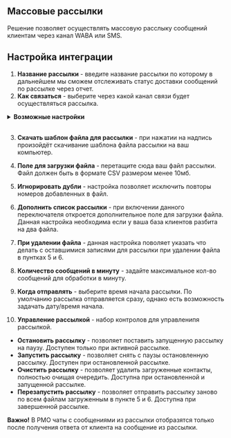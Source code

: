 ## Массовые рассылки <br />

Решение позволяет осуществлять массовую расслыку сообщений клиентам через канал WABA или SMS. <br />


## Настройка интеграции   <br /> 
1. **Название рассылки** - введите название рассылки по которому в дальнейшем мы сможем отслеживать статус доставки сообщений по рассылке через отчет. <br />
2. **Как связаться** - выберите через какой канал связи будет осуществляться рассылка. <br />
<details>
  <summary style="font-weight:bold;"> Возможные настройки </summary> <br />
2.1 **Каналы WABA:* <br />

- При выборе WABA появится дополнительное поле **Канал WABA**, в нём выберите нужный вам канал WABA и шаблон, который будет использоваться в расслке. <br />
2.2 **Каналы SMS:** <br />

- При выборе SMS появится дополнительное поле **Канал SMS**, в нём выберите нужный вам канал SMS. <br />

- Так же появится поле **Текст рассылки**, в нём необходимо указать текст, который будет отправлен в рассылке. В данном поле есть возможность добавлять переменные.<br />

</details> 

<br />

3. **Скачать шаблон файла для рассылки** - при нажатии на надпись произойдёт скачивание шаблона файла рассылки на ваш компьютер. <br />

4. **Поле для загрузки файла** - перетащите сюда ваш файл рассылки. Файл должен быть в формате CSV размером менее 10мб.<br />

5. **Игнорировать дубли** - настройка позволяет исключить повторы номеров добавленных в файл. <br />

6. **Дополнить список рассылки** - при включении данного переключателя откроется дополнительное поле для загрузки файла. Данная настройка необходима если у ваша база клиентов разбита на два файла. <br />

7. **При удалении файла** - данная настройка поволяет указать что делать с оставшимися записями для рассылки при удалении файла в пунтках 5 и 6.  <br />

8. **Количество сообщений в минуту** - задайте максимальное кол-во сообщений для обработки в минуту. <br />

9. **Когда отправлять** - выберите время начала рассылки. По умолчанию рассылка отправляется сразу, однако есть возможность задачать дату/время начала. <br />

10. **Управление рассылкой** - набор контролов для управленипя рассылкой. <br />
 - **Остановить рассылку** - позволяет поставить запущенную рассылку на паузу. Доступен только при активной рассылке. <br />
 - **Запустить рассылку** - позволяет снять с паузы остановленную рассылку. Доступен при остановленной рассылке. <br />
 - **Очистить рассылку** - позволяет удалить загруженные контакты, полностью очищая очередить. Доступна при остановленной и запущенной рассылке. <br />
 - **Перезапустить рассылку** - позволяет отправить рассылку заново по всем файлам загруженным в пункте 5 и 6. Доступна при завершенной рассылке.  <br />

**Важно!** В РМО чаты с сообщениями из рассылки отобразятся только после получения ответа от клиента на сообщение из рассылки. <br />

<br />
